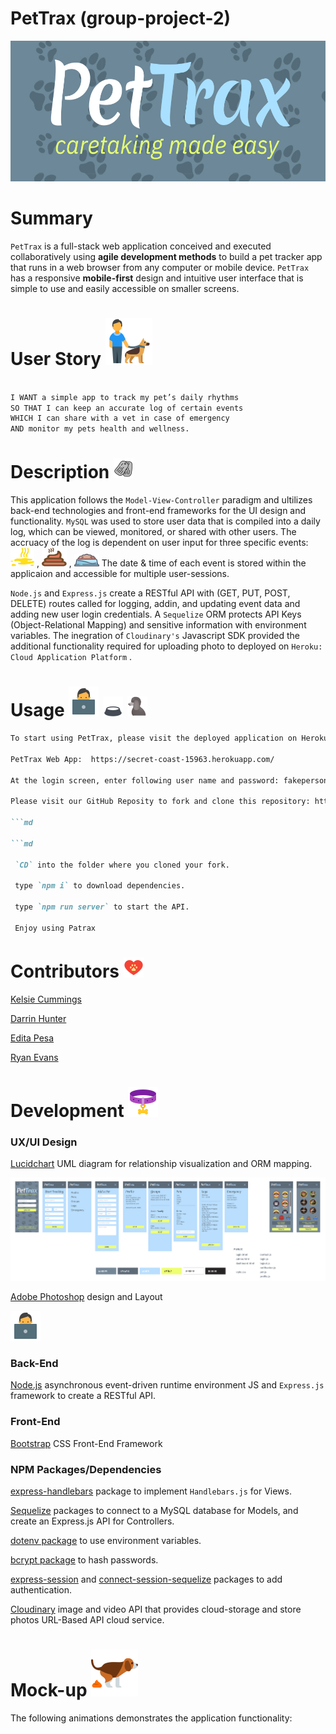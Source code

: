 # PetTrax (group-project-2)


<img src="assets/pettraxlogo.png" width="650" height="225">
     


# Summary  

`PetTrax` is a full-stack web application conceived and executed collaboratively using <b>agile development methods</b> to build a pet tracker app that runs in a web browser from any computer or mobile device. `PetTrax` has a responsive <b>mobile-first</b> design and intuitive user interface that is simple to use and easily accessible on smaller screens.


# User Story      <img src="assets/icons8-man_with_dog.png">

```md  

I WANT a simple app to track my pet’s daily rhythms
SO THAT I can keep an accurate log of certain events 
WHICH I can share with a vet in case of emergency 
AND monitor my pets health and wellness. 

```

# Description <img src="assets/icons8-dog_tag.png">

This application follows the `Model-View-Controller` paradigm and ultilizes back-end technologies and front-end frameworks for the UI design and functionality. `MySQL` was used to store user data that is compiled into a daily log, which can be viewed, monitored, or shared with other users. The accruacy of the log is dependent on user input for three specific events:  <img src="public/img/icons/Pee-icon.png" width="38" height="30"> , <img src="public/img/icons/Poo-icon.png" width="40" height="30"> , <img src="public/img/icons/Food-icon.png" width="40" height="20"> The date & time of each event is stored within the applicaion and accessible for multiple user-sessions. 

`Node.js` and `Express.js` create a RESTful API with (GET, PUT, POST, DELETE) routes called for logging, addin, and updating event data and adding new user login credentials. A `Sequelize` ORM protects API Keys (Object-Relational Mapping) and sensitive information with environment variables. The inegration of `Cloudinary's` Javascript SDK provided the additional functionality required for uploading photo to deployed on `Heroku: Cloud Application Platform` . 
   
# Usage <img src="assets/icons8-working_with_a_laptop.png"> <img src="assets/icons8-empty_dog_bowl.png"> <img src="assets/icons8-poodle.png">

```md
To start using PetTrax, please visit the deployed application on Heroku from a computer or mobile device:

PetTrax Web App:  https://secret-coast-15963.herokuapp.com/ 

At the login screen, enter following user name and password: fakeperson@gmail.com, password: 12345678

Please visit our GitHub Reposity to fork and clone this repository: https://github.com/kelsie-c/pettrax

```md

```md

 `CD` into the folder where you cloned your fork.

 type `npm i` to download dependencies.

 type `npm run server` to start the API.

 Enjoy using Patrax

 ```


# Contributors <img src="assets/icons8-dog_paw_print.png">

[Kelsie Cummings](https://github.com/kelsie-c)

[Darrin Hunter](https://github.com/dishdesigner)

[Edita Pesa](https://github.com/editapesa)

[Ryan Evans](https://github.com/rdevans87)


# Development <img src="assets/icons8-dog_collar.png">

### UX/UI Design 

[Lucidchart](https://www.lucidchart.com/pages/) UML diagram for relationship visualization and ORM mapping.

<img src="assets/15-PetTrax-Wireframes-v01.png" width="800">

[Adobe Photoshop](https://www.adobe.com/) design and Layout

<img src="assets/icons8-working_with_a_laptop.png">

### Back-End

[Node.js](https://nodejs.org/en/) asynchronous event-driven runtime environment JS and `Express.js` framework to create a RESTful API.
  

### Front-End

[Bootstrap](https://getbootstrap.com/) CSS Front-End Framework 

### NPM Packages/Dependencies 

[express-handlebars](https://www.npmjs.com/package/express-handlebars) package to implement `Handlebars.js` for Views.

[Sequelize](https://www.npmjs.com/package/sequelize) packages to connect to a MySQL database for Models, and create an Express.js API for Controllers.

[dotenv package](https://www.npmjs.com/package/dotenv) to use environment variables.

[bcrypt package](https://www.npmjs.com/package/bcrypt) to hash passwords.

[express-session](https://www.npmjs.com/package/express-session) and [connect-session-sequelize](https://www.npmjs.com/package/connect-session-sequelize) packages to add authentication.


[Cloudinary](https://cloudinary.com/) image and video API that provides cloud-storage and store photos URL-Based API cloud service.

# Mock-up   <img src="assets/icons8-dog_pooping.png">

The following animations demonstrates the application functionality: 








